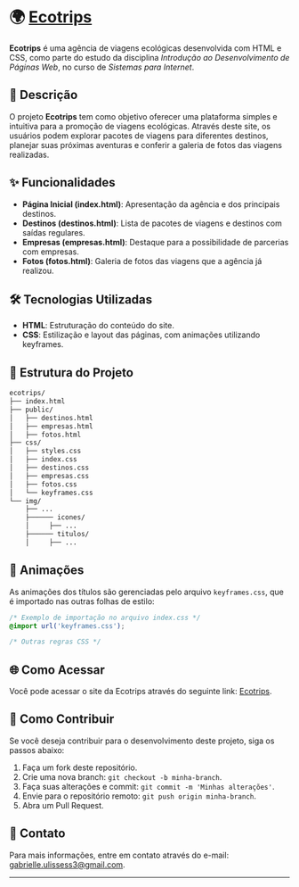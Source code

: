 
# 🌍 [Ecotrips](https://gabi-ulisses.github.io/ecotrips)


**Ecotrips** é uma agência de viagens ecológicas desenvolvida com HTML e CSS, como parte do estudo da disciplina *Introdução ao Desenvolvimento de Páginas Web*, no curso de *Sistemas para Internet*.

## 📝 **Descrição**

O projeto **Ecotrips** tem como objetivo oferecer uma plataforma simples e intuitiva para a promoção de viagens ecológicas. Através deste site, os usuários podem explorar pacotes de viagens para diferentes destinos, planejar suas próximas aventuras e conferir a galeria de fotos das viagens realizadas.

## ✨ **Funcionalidades**

- **Página Inicial (index.html)**: Apresentação da agência e dos principais destinos.
- **Destinos (destinos.html)**: Lista de pacotes de viagens e destinos com saídas regulares.
- **Empresas (empresas.html)**: Destaque para a possibilidade de parcerias com empresas.
- **Fotos (fotos.html)**: Galeria de fotos das viagens que a agência já realizou.

## 🛠️ **Tecnologias Utilizadas**

- **HTML**: Estruturação do conteúdo do site.
- **CSS**: Estilização e layout das páginas, com animações utilizando keyframes.

## 📂 **Estrutura do Projeto**

```bash
ecotrips/
├── index.html
├── public/
│   ├── destinos.html
│   ├── empresas.html
│   ├── fotos.html
├── css/
│   ├── styles.css
│   ├── index.css
│   ├── destinos.css
│   ├── empresas.css
│   ├── fotos.css
│   └── keyframes.css
└── img/
    ├── ...
    ├────── icones/
    │     ├── ...
    ├────── titulos/
    │     ├── ...
```

## 🎨 **Animações**

As animações dos títulos são gerenciadas pelo arquivo `keyframes.css`, que é importado nas outras folhas de estilo:

```css
/* Exemplo de importação no arquivo index.css */
@import url('keyframes.css');

/* Outras regras CSS */
```

## 🌐 **Como Acessar**

Você pode acessar o site da Ecotrips através do seguinte link: [Ecotrips](https://gabi-ulisses.github.io/ecotrips/).

## 🤝 **Como Contribuir**

Se você deseja contribuir para o desenvolvimento deste projeto, siga os passos abaixo:

1. Faça um fork deste repositório.
2. Crie uma nova branch: `git checkout -b minha-branch`.
3. Faça suas alterações e commit: `git commit -m 'Minhas alterações'`.
4. Envie para o repositório remoto: `git push origin minha-branch`.
5. Abra um Pull Request.

## 📧 **Contato**

Para mais informações, entre em contato através do e-mail: [gabrielle.ulissess3@gmail.com](mailto:gabrielle.ulissess3@gmail.com).

---
